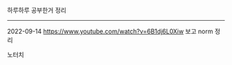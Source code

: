 하루하루 공부한거 정리

----------
2022-09-14
https://www.youtube.com/watch?v=6B1dj6L0Xiw
보고 norm 정리



노터치







